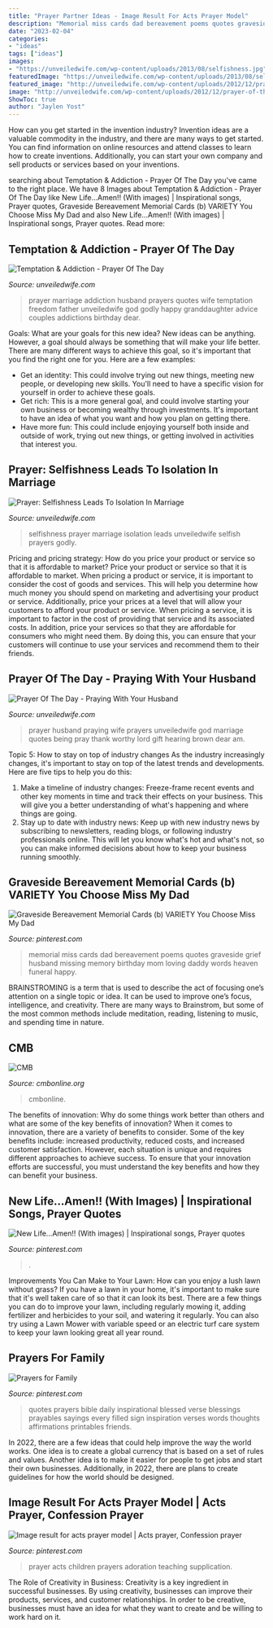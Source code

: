 ```yaml
---
title: "Prayer Partner Ideas - Image Result For Acts Prayer Model"
description: "Memorial miss cards dad bereavement poems quotes graveside grief husband missing memory birthday mom loving daddy words heaven funeral happy"
date: "2023-02-04"
categories:
- "ideas"
tags: ["ideas"]
images:
- "https://unveiledwife.com/wp-content/uploads/2013/08/selfishness.jpg"
featuredImage: "https://unveiledwife.com/wp-content/uploads/2013/08/selfishness.jpg"
featured_image: "http://unveiledwife.com/wp-content/uploads/2012/12/prayer-of-the-day-prayer.jpg"
image: "http://unveiledwife.com/wp-content/uploads/2012/12/prayer-of-the-day-prayer.jpg"
ShowToc: true
author: "Jaylen Yost"
---
```



How can you get started in the invention industry?
Invention ideas are a valuable commodity in the industry, and there are many ways to get started. You can find information on online resources and attend classes to learn how to create inventions. Additionally, you can start your own company and sell products or services based on your inventions.

	

		
searching about Temptation &amp; Addiction - Prayer Of The Day you've came to the right place. We have 8 Images about Temptation &amp; Addiction - Prayer Of The Day like New Life...Amen!! (With images) | Inspirational songs, Prayer quotes, Graveside Bereavement Memorial Cards (b) VARIETY You Choose Miss My Dad and also New Life...Amen!! (With images) | Inspirational songs, Prayer quotes. Read more:
		
    
## Temptation &amp; Addiction - Prayer Of The Day

<img loading=lazy src="https://unveiledwife.com/wp-content/uploads/2013/05/potd-addictio-.jpg" onerror="this.onerror=null;this.src='https://tse4.mm.bing.net/th?id=OIP.CW3xUhJDPQGiEJF6iX_FPgHaO0&amp;pid=15.1';" alt="Temptation &amp; Addiction - Prayer Of The Day">

_Source: unveiledwife.com_

>prayer marriage addiction husband prayers quotes wife temptation freedom father unveiledwife god godly happy granddaughter advice couples addictions birthday dear. 

	

Goals: What are your goals for this new idea?
New ideas can be anything. However, a goal should always be something that will make your life better. There are many different ways to achieve this goal, so it's important that you find the right one for you. Here are a few examples: 
- Get an identity: This could involve trying out new things, meeting new people, or developing new skills. You'll need to have a specific vision for yourself in order to achieve these goals. 
- Get rich: This is a more general goal, and could involve starting your own business or becoming wealthy through investments. It's important to have an idea of what you want and how you plan on getting there. 
- Have more fun: This could include enjoying yourself both inside and outside of work, trying out new things, or getting involved in activities that interest you.

    
## Prayer: Selfishness Leads To Isolation In Marriage

<img loading=lazy src="https://unveiledwife.com/wp-content/uploads/2013/08/selfishness.jpg" onerror="this.onerror=null;this.src='https://tse3.mm.bing.net/th?id=OIP.0Vbykw7XvmTI26xez_NzEwHaHa&amp;pid=15.1';" alt="Prayer: Selfishness Leads To Isolation In Marriage">

_Source: unveiledwife.com_

>selfishness prayer marriage isolation leads unveiledwife selfish prayers godly. 

	

Pricing and pricing strategy: How do you price your product or service so that it is affordable to market?
Price your product or service so that it is affordable to market. When pricing a product or service, it is important to consider the cost of goods and services. This will help you determine how much money you should spend on marketing and advertising your product or service. Additionally, price your prices at a level that will allow your customers to afford your product or service. When pricing a service, it is important to factor in the cost of providing that service and its associated costs. In addition, price your services so that they are affordable for consumers who might need them. By doing this, you can ensure that your customers will continue to use your services and recommend them to their friends.

    
## Prayer Of The Day - Praying With Your Husband

<img loading=lazy src="http://unveiledwife.com/wp-content/uploads/2012/12/prayer-of-the-day-prayer.jpg" onerror="this.onerror=null;this.src='https://tse4.mm.bing.net/th?id=OIP.V1ME0VJdOhkmjl2tRGNlNQHaNI&amp;pid=15.1';" alt="Prayer Of The Day - Praying With Your Husband">

_Source: unveiledwife.com_

>prayer husband praying wife prayers unveiledwife god marriage quotes being pray thank worthy lord gift hearing brown dear am. 

	

Topic 5: How to stay on top of industry changes
As the industry increasingly changes, it's important to stay on top of the latest trends and developments. Here are five tips to help you do this:
1. Make a timeline of industry changes: Freeze-frame recent events and other key moments in time and track their effects on your business. This will give you a better understanding of what's happening and where things are going.
2. Stay up to date with industry news: Keep up with new industry news by subscribing to newsletters, reading blogs, or following industry professionals online. This will let you know what's hot and what's not, so you can make informed decisions about how to keep your business running smoothly.

    
## Graveside Bereavement Memorial Cards (b) VARIETY You Choose Miss My Dad

<img loading=lazy src="https://i.pinimg.com/736x/bd/1a/96/bd1a966fdabdc6007dc289c2440c0d0a.jpg" onerror="this.onerror=null;this.src='https://tse2.mm.bing.net/th?id=OIP._H5om2sBeaUrj8KDGFa6NwAAAA&amp;pid=15.1';" alt="Graveside Bereavement Memorial Cards (b) VARIETY You Choose Miss My Dad">

_Source: pinterest.com_

>memorial miss cards dad bereavement poems quotes graveside grief husband missing memory birthday mom loving daddy words heaven funeral happy. 

	

BRAINSTROMING is a term that is used to describe the act of focusing one’s attention on a single topic or idea. It can be used to improve one’s focus, intelligence, and creativity. There are many ways to Brainstrom, but some of the most common methods include meditation, reading, listening to music, and spending time in nature.

    
## CMB

<img loading=lazy src="http://cmbonline.org/wp-content/uploads/2020/02/Matt-Stockman-1200x800.jpg" onerror="this.onerror=null;this.src='https://tse1.mm.bing.net/th?id=OIP.9LCxhBu5FnMwmKfw-VDzeQHaE8&amp;pid=15.1';" alt="CMB">

_Source: cmbonline.org_

>cmbonline. 

	

The benefits of innovation: Why do some things work better than others and what are some of the key benefits of innovation?
When it comes to innovation, there are a variety of benefits to consider. Some of the key benefits include: increased productivity, reduced costs, and increased customer satisfaction. However, each situation is unique and requires different approaches to achieve success. To ensure that your innovation efforts are successful, you must understand the key benefits and how they can benefit your business.

    
## New Life...Amen!! (With Images) | Inspirational Songs, Prayer Quotes

<img loading=lazy src="https://i.pinimg.com/originals/11/3a/06/113a06319c0cc913ae3fc840275b1879.jpg" onerror="this.onerror=null;this.src='https://tse4.mm.bing.net/th?id=OIP.BTLvGpOG0jbe-Z87m4yHpAHaLH&amp;pid=15.1';" alt="New Life...Amen!! (With images) | Inspirational songs, Prayer quotes">

_Source: pinterest.com_

>. 

	

Improvements You Can Make to Your Lawn: How can you enjoy a lush lawn without grass?
If you have a lawn in your home, it's important to make sure that it's well taken care of so that it can look its best. There are a few things you can do to improve your lawn, including regularly mowing it, adding fertilizer and herbicides to your soil, and watering it regularly. You can also try using a Lawn Mower with variable speed or an electric turf care system to keep your lawn looking great all year round.

    
## Prayers For Family

<img loading=lazy src="https://i.pinimg.com/236x/fa/d3/3c/fad33caed5c33c794bbe13bebb61ec5c--study-inspiration-free-printables.jpg" onerror="this.onerror=null;this.src='https://tse2.mm.bing.net/th?id=OIP.s4hBlB6KhOSdMcFTSxxe0gAAAA&amp;pid=15.1';" alt="Prayers for Family">

_Source: pinterest.com_

>quotes prayers bible daily inspirational blessed verse blessings prayables sayings every filled sign inspiration verses words thoughts affirmations printables friends. 

	

In 2022, there are a few ideas that could help improve the way the world works. One idea is to create a global currency that is based on a set of rules and values. Another idea is to make it easier for people to get jobs and start their own businesses. Additionally, in 2022, there are plans to create guidelines for how the world should be designed.

    
## Image Result For Acts Prayer Model | Acts Prayer, Confession Prayer

<img loading=lazy src="https://i.pinimg.com/originals/a2/f3/8b/a2f38b61e4d1eb0083fb3f849a474667.png" onerror="this.onerror=null;this.src='https://tse4.mm.bing.net/th?id=OIP.6AtG6Gdo-8i9d5AOHKe4qgHaFj&amp;pid=15.1';" alt="Image result for acts prayer model | Acts prayer, Confession prayer">

_Source: pinterest.com_

>prayer acts children prayers adoration teaching supplication. 

	

The Role of Creativity in Business:
Creativity is a key ingredient in successful businesses. By using creativity, businesses can improve their products, services, and customer relationships. In order to be creative, businesses must have an idea for what they want to create and be willing to work hard on it.

